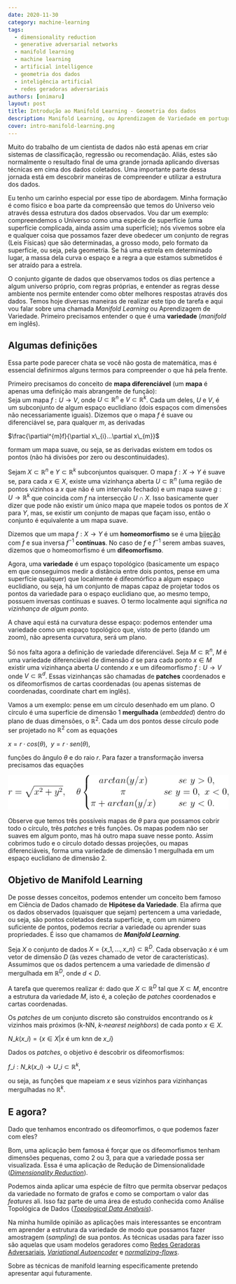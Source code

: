 ```yaml
---
date: 2020-11-30
category: machine-learning
tags:
  - dimensionality reduction
  - generative adversarial networks
  - manifold learning
  - machine learning
  - artificial intelligence
  - geometria dos dados
  - inteligência artificial
  - redes geradoras adversariais
authors: [onimaru]
layout: post
title: Introdução ao Manifold Learning - Geometria dos dados
description: Manifold Learning, ou Aprendizagem de Variedade em português, é uma classe de técnicas que visa aprender uma representação dos dados para que possamos entender sua estrutura. Nesse post vamos ver algumas definições de conceitos necessários para começar a compreenssão de Manifold Learning.
cover: intro-manifold-learning.png
---
```



Muito do trabalho de um cientista de dados não está apenas em criar sistemas de classificação, regressão ou recomendação. Aliás, estes são normalmente o resultado final de uma grande jornada aplicando diversas técnicas em cima dos dados coletados. Uma importante parte dessa jornada está em descobrir maneiras de compreender e utilizar a estrutura dos dados. 

Eu tenho um carinho especial por esse tipo de abordagem. Minha formação é como físico e boa parte da compreensão que temos do Universo veio através dessa estrutura dos dados observados. Vou dar um exemplo: compreendemos o Universo como uma espécie de superfície (uma superfície complicada, ainda assim uma superfície); nós vivemos sobre ela e qualquer coisa que possamos fazer deve obedecer um conjunto de regras (Leis Físicas) que são determinadas, a grosso modo, pelo formato da superfície, ou seja, pela geometria. Se há uma estrela em determinado lugar, a massa dela curva o espaço e a regra a que estamos submetidos é ser atraído para a estrela.

O conjunto gigante de dados que observamos todos os dias pertence a algum universo próprio, com regras próprias, e entender as regras desse ambiente nos permite entender como obter melhores respostas através dos dados. Temos hoje diversas maneiras de realizar este tipo de tarefa e aqui vou falar sobre uma chamada *Manifold Learning* ou Aprendizagem de Variedade. Primeiro precisamos entender o que é uma **variedade** (*manifold* em inglês). 

## Algumas definições

Essa parte pode parecer chata se você não gosta de matemática, mas é essencial definirmos alguns termos para compreender o que há pela frente.

Primeiro precisamos do conceito de **mapa diferenciável** (um **mapa** é apenas uma definição mais abrangente de função):  
Seja um mapa $f:U \rightarrow V$, onde $U \subset \mathbb{R}^{n}$ e $V \subset \mathbb{R}^{k}$. Cada um deles, $U$ e $V$, é um subconjunto de algum espaço euclidiano (dois espaços com dimensões não necessariamente iguais). Dizemos que o mapa $f$ é suave ou diferenciável se, para qualquer $m$, as derivadas 

$\frac{\partial^{m}f}{\partial x\_{i}...\partial x\_{m}}$

formam um mapa suave, ou seja, se as derivadas existem em todos os pontos (não há divisões por zero ou descontinuidades).

Sejam $X \subset \mathbb{R}^{n}$ e $Y \subset \mathbb{R}^{k}$ subconjuntos quaisquer. O mapa $f: X \rightarrow Y$ é suave se, para cada $x\in X$, existe uma vizinhança aberta $U \subset \mathbb{R}^{n}$ (uma região de pontos vizinhos a $x$ que não é um intervalo fechado) e um mapa suave $g: U \rightarrow \mathbb{R}^{k}$ que coincida com $f$ na intersecção $U \cap X$. Isso basicamente quer dizer que pode não existir um único mapa que mapeie todos os pontos de $X$ para $Y$, mas, se existir um conjunto de mapas que façam isso, então o conjunto é equivalente a um mapa suave.

Dizemos que um mapa $f: X \rightarrow Y$ é um **homeomorfismo** se é uma [bijeção](https://pt.wikipedia.org/wiki/Fun%C3%A7%C3%A3o_bijectiva) com $f$ e sua inversa $f^{-1}$ **contínuas**. No caso de $f$ e $f^{-1}$ serem ambas suaves, dizemos que o homeomorfismo é um **difeomorfismo**.

Agora, uma **variedade** é um espaço topológico (basicamente um espaço em que conseguimos medir a distância entre dois pontos, pense em uma superfície qualquer) que localmente é difeomórfico a algum espaço euclidiano, ou seja, há um conjunto de mapas capaz de projetar todos os pontos da variedade para o espaço euclidiano que, ao mesmo tempo, possuem inversas contínuas e suaves. O termo localmente aqui significa *na vizinhança de algum ponto*.

A chave aqui está na curvatura desse espaço: podemos entender uma variedade como um espaço topológico que, visto de perto (dando um zoom), não apresenta curvatura, será um plano.

Só nos falta agora a definição de variedade diferenciável. Seja $M \subset \mathbb{R}^{n}$, $M$ é uma variedade diferenciável de dimensão $d$ se para cada ponto $x \in M$ existir uma vizinhança aberta $U$ contendo $x$ e um difeomorfismo $f:U \rightarrow V$ onde $V \subset \mathbb{R}^{d}$. Essas vizinhanças são chamadas de **patches** coordenados e os difeomorfismos de cartas coordenadas (ou apenas sistemas de coordenadas, coordinate chart em inglês).

Vamos a um exemplo: pense em um círculo desenhado em um plano. O círculo é uma superfície de dimensão 1 **mergulhada** (*embedded*) dentro do plano de duas dimensões, o $\mathbb{R}^{2}$. Cada um dos pontos desse círculo pode ser projetado no $\mathbb{R}^{2}$ com as equações 

$x = r \cdot cos(\theta),\ \ y = r \cdot sen(\theta)$,

funções do ângulo $\theta$ e do raio $r$. Para fazer a transformação inversa precisamos das equações

![](../images/intro-manifold-learning-1.png)

Observe que temos três possíveis mapas de $\theta$ para que possamos cobrir todo o círculo, três *patches* e três funções. Os mapas podem não ser suaves em algum ponto, mas há outro mapa suave nesse ponto. Assim cobrimos tudo e o círculo dotado dessas projeções, ou mapas diferenciáveis, forma uma variedade de dimensão 1 mergulhada em um espaço euclidiano de dimensão 2.

## Objetivo de Manifold Learning

De posse desses conceitos, podemos entender um conceito bem famoso em Ciência de Dados chamado de **Hipótese da Variedade**. Ela afirma que os dados observados (quaisquer que sejam) pertencem a uma variedade, ou seja, são pontos coletados desta superfície, e, com um número suficiente de pontos, podemos recriar a variedade ou aprender suas propriedades. É isso que chamamos de ***Manifold Learning***.

Seja $X$ o conjunto de dados $X = \lbrace x\_{1}, ..., x\_{n} \rbrace \subset \mathbb{R}^{D}$. Cada observação $x$ é um vetor de dimensão $D$ (às vezes chamado de vetor de características). Assumimos que os dados pertencem a uma variedade de dimensão $d$ mergulhada em $\mathbb{R}^{D}$, onde $d < D$.

A tarefa que queremos realizar é: dado que $X \subset \mathbb{R}^{D}$ tal que $X \subset M$, encontre a estrutura da variedade $M$, isto é, a coleção de *patches* coordenados e cartas coordenadas.

Os *patches* de um conjunto discreto são construídos encontrando os $k$ vizinhos mais próximos (k-NN, *k-nearest neighbors*) de cada ponto $x \in X$.

$N\_{k}(x\_{i}) = \lbrace x \in X \vert x\ \text{é um knn de } x\_{i} \rbrace$

Dados os *patches*, o objetivo é descobrir os difeomorfismos:

$f\_{i}: N\_{k}(x\_{i}) \rightarrow U\_{i} \subset \mathbb{R}^{k}$,

ou seja, as funções que mapeiam $x$ e seus vizinhos para vizinhanças mergulhadas no $\mathbb{R}^{k}$.

## E agora?

Dado que tenhamos encontrado os difeomorfimos, o que podemos fazer com eles?

Bom, uma aplicação bem famosa é forçar que os difeomorfismos tenham dimensões pequenas, como 2 ou 3, para que a variedade possa ser visualizada. Essa é uma aplicação de Redução de Dimensionalidade ([*Dimensionality Reduction*](https://en.wikipedia.org/wiki/Dimensionality_reduction)).

Podemos ainda aplicar uma espécie de filtro que permita observar pedaços da variedade no formato de grafos e como se comportam o valor das *features* ali. Isso faz parte de uma área de estudo conhecida como Análise Topológica de Dados ([*Topological Data Analysis*](https://en.wikipedia.org/wiki/Topological_data_analysis)).

Na minha humilde opinião as aplicações mais interessantes se encontram em aprender a estrutura da variedade de modo que possamos fazer amostragem (*sampling*) de sua pontos. As técnicas usadas para fazer isso são aquelas que usam modelos geradores como [Redes Geradoras Adversariais](https://elo7.dev/gan/), [*Variational Autoencoder*](https://en.wikipedia.org/wiki/Autoencoder#Variational_autoencoder_(VAE)) e [*normalizing-flows*](http://akosiorek.github.io/ml/2018/04/03/norm_flows.html).

Sobre as técnicas de manifold learning especificamente pretendo apresentar aqui futuramente.
